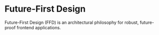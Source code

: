 # Future-First Design

Future-First Design (FFD) is an architectural philosophy for robust,  future-proof frontend applications.